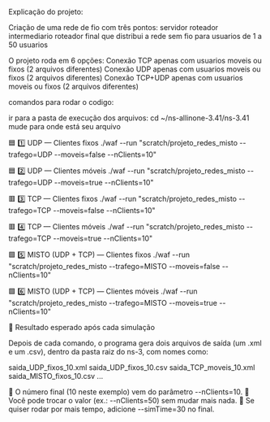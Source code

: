 Explicação do projeto:

Criação de uma rede de fio com três pontos:
servidor
roteador intermediario
roteador final que distribui a rede sem fio para usuarios de 1 a 50 usuarios

O projeto roda em 6 opções:
Conexão TCP apenas com usuarios moveis ou fixos (2 arquivos diferentes)
Conexão UDP apenas com usuarios moveis ou fixos (2 arquivos diferentes)
Conexão TCP+UDP apenas com usuarios moveis ou fixos (2 arquivos diferentes)

comandos para rodar o codigo:

ir para a pasta de execução dos arquivos: cd ~/ns-allinone-3.41/ns-3.41
mude para onde está seu arquivo

🟦 1️⃣ UDP — Clientes fixos
./waf --run "scratch/projeto_redes_misto --trafego=UDP --moveis=false --nClients=10"

🟦 2️⃣ UDP — Clientes móveis
./waf --run "scratch/projeto_redes_misto --trafego=UDP --moveis=true --nClients=10"

🟥 3️⃣ TCP — Clientes fixos
./waf --run "scratch/projeto_redes_misto --trafego=TCP --moveis=false --nClients=10"

🟥 4️⃣ TCP — Clientes móveis
./waf --run "scratch/projeto_redes_misto --trafego=TCP --moveis=true --nClients=10"

🟩 5️⃣ MISTO (UDP + TCP) — Clientes fixos
./waf --run "scratch/projeto_redes_misto --trafego=MISTO --moveis=false --nClients=10"

🟩 6️⃣ MISTO (UDP + TCP) — Clientes móveis
./waf --run "scratch/projeto_redes_misto --trafego=MISTO --moveis=true --nClients=10"

📂 Resultado esperado após cada simulação

Depois de cada comando, o programa gera dois arquivos de saída (um .xml e um .csv), dentro da pasta raiz do ns-3, com nomes como:

saida_UDP_fixos_10.xml
saida_UDP_fixos_10.csv
saida_TCP_moveis_10.xml
saida_MISTO_fixos_10.csv
...


🔸 O número final (10 neste exemplo) vem do parâmetro --nClients=10.
🔸 Você pode trocar o valor (ex.: --nClients=50) sem mudar mais nada.
🔸 Se quiser rodar por mais tempo, adicione --simTime=30 no final.
